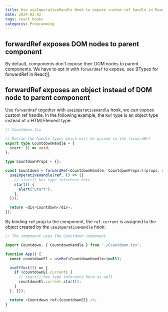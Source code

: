 ```yaml
---
title: Use useImperativeHandle Hook to expose custom ref handle in React
date: 2024-02-02
tags: react hooks
categoris: Programming
---
```


## forwardRef exposes DOM nodes to parent component

By default, components don't expose their DOM nodes to parent components. We have to opt in with `forwardRef` to expose, see [[Types for forwardRef in React]].

## forwardRef exposes an object instead of DOM node to parent  component

Use `forwardRef` together with `useImperativeHandle` hook, we can expose custom ref handle. In the following example, the `Ref` type is an object type instead of a HTMLElement type:

```typescript
// Countdown.tsx

// Define the handle types which will be passed to the forwardRef
export type CountdownHandle = {
  start: () => void;
};

type CountdownProps = {};

const Countdown = forwardRef<CountdownHandle, CountdownProps>((props, ref) => {
  useImperativeHandle(ref, () => ({
    // start() has type inference here
    start() {
      alert("Start");
    },
  }));

  return <div>Countdown</div>;
});
```

By binding `ref` prop to the component, the `ref.current` is assigned to the object created by the `useImperativeHandle` hook:

```typescript
// The component uses the Countdown component

import Countdown, { CountdownHandle } from "./Countdown.tsx";

function App() {
  const countdownEl = useRef<CountdownHandle>(null);

  useEffect(() => {
    if (countdownEl.current) {
      // start() has type inference here as well
      countdownEl.current.start();
    }
  }, []);

  return <Countdown ref={countdownEl} />;
}
```